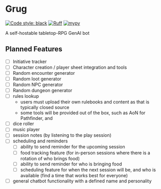 # Grug

[![Code style: black](https://img.shields.io/badge/code%20style-black-000000.svg)](https://github.com/psf/black)
[![Ruff](https://img.shields.io/endpoint?url=https://raw.githubusercontent.com/astral-sh/ruff/main/assets/badge/v2.json)](https://github.com/astral-sh/ruff)
[![mypy](https://img.shields.io/badge/mypy-checked-blue)](https://github.com/python/mypy)

A self-hostable tabletop-RPG GenAI bot

## Planned Features

- [ ] Initiative tracker
- [ ] Character creation / player sheet integration and tools
- [ ] Random encounter generator
- [ ] Random loot generator
- [ ] Random NPC generator
- [ ] Random dungeon generator
- [ ] rules lookup
    - users must upload their own rulebooks and content as that is typically closed source
    - some tools will be provided out of the box, such as AoN for Pathfinder, and
- [ ] dice roller
- [ ] music player
- [ ] session notes (by listening to the play session)
- [ ] scheduling and reminders
    - [ ] ability to send reminder for the upcoming session
    - [ ] food tracking feature (for in-person sessions where there is a rotation of who brings food)
    - [ ] ability to send reminder for who is bringing food
    - [ ] scheduling feature for when the next session will be, and who is available (find a time that works best for
      everyone)
- [ ] general chatbot functionality with a defined name and personality
